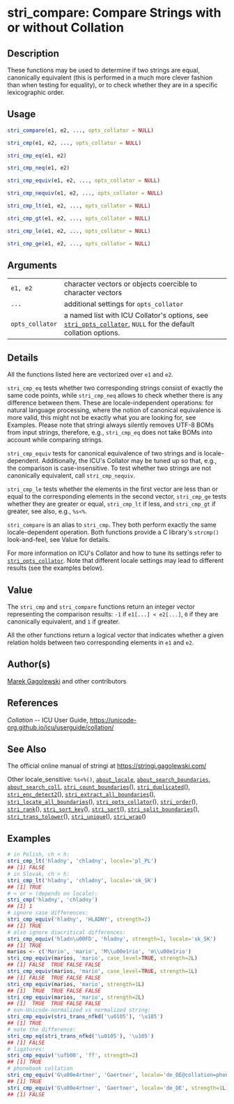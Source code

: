 # stri\_compare: Compare Strings with or without Collation

## Description

These functions may be used to determine if two strings are equal, canonically equivalent (this is performed in a much more clever fashion than when testing for equality), or to check whether they are in a specific lexicographic order.

## Usage

```r
stri_compare(e1, e2, ..., opts_collator = NULL)

stri_cmp(e1, e2, ..., opts_collator = NULL)

stri_cmp_eq(e1, e2)

stri_cmp_neq(e1, e2)

stri_cmp_equiv(e1, e2, ..., opts_collator = NULL)

stri_cmp_nequiv(e1, e2, ..., opts_collator = NULL)

stri_cmp_lt(e1, e2, ..., opts_collator = NULL)

stri_cmp_gt(e1, e2, ..., opts_collator = NULL)

stri_cmp_le(e1, e2, ..., opts_collator = NULL)

stri_cmp_ge(e1, e2, ..., opts_collator = NULL)
```

## Arguments

|                 |                                                                                                                                                                                                        |
|-----------------|--------------------------------------------------------------------------------------------------------------------------------------------------------------------------------------------------------|
| `e1, e2`        | character vectors or objects coercible to character vectors                                                                                                                                            |
| `...`           | additional settings for `opts_collator`                                                                                                                                                                |
| `opts_collator` | a named list with <span class="pkg">ICU</span> Collator\'s options, see [`stri_opts_collator`](https://stringi.gagolewski.com/rapi/stri_opts_collator.html), `NULL` for the default collation options. |

## Details

All the functions listed here are vectorized over `e1` and `e2`.

`stri_cmp_eq` tests whether two corresponding strings consist of exactly the same code points, while `stri_cmp_neq` allows to check whether there is any difference between them. These are locale-independent operations: for natural language processing, where the notion of canonical equivalence is more valid, this might not be exactly what you are looking for, see Examples. Please note that <span class="pkg">stringi</span> always silently removes UTF-8 BOMs from input strings, therefore, e.g., `stri_cmp_eq` does not take BOMs into account while comparing strings.

`stri_cmp_equiv` tests for canonical equivalence of two strings and is locale-dependent. Additionally, the <span class="pkg">ICU</span>\'s Collator may be tuned up so that, e.g., the comparison is case-insensitive. To test whether two strings are not canonically equivalent, call `stri_cmp_nequiv`.

`stri_cmp_le` tests whether the elements in the first vector are less than or equal to the corresponding elements in the second vector, `stri_cmp_ge` tests whether they are greater or equal, `stri_cmp_lt` if less, and `stri_cmp_gt` if greater, see also, e.g., `%s<%`.

`stri_compare` is an alias to `stri_cmp`. They both perform exactly the same locale-dependent operation. Both functions provide a C library\'s `strcmp()` look-and-feel, see Value for details.

For more information on <span class="pkg">ICU</span>\'s Collator and how to tune its settings refer to [`stri_opts_collator`](https://stringi.gagolewski.com/rapi/stri_opts_collator.html). Note that different locale settings may lead to different results (see the examples below).

## Value

The `stri_cmp` and `stri_compare` functions return an integer vector representing the comparison results: `-1` if `e1[...] < e2[...]`, `0` if they are canonically equivalent, and `1` if greater.

All the other functions return a logical vector that indicates whether a given relation holds between two corresponding elements in `e1` and `e2`.

## Author(s)

[Marek Gagolewski](https://www.gagolewski.com/) and other contributors

## References

*Collation* -- ICU User Guide, <https://unicode-org.github.io/icu/userguide/collation/>

## See Also

The official online manual of <span class="pkg">stringi</span> at <https://stringi.gagolewski.com/>

Other locale\_sensitive: `%s<%()`, [`about_locale`](https://stringi.gagolewski.com/rapi/about_locale.html), [`about_search_boundaries`](https://stringi.gagolewski.com/rapi/about_search_boundaries.html), [`about_search_coll`](https://stringi.gagolewski.com/rapi/about_search_coll.html), [`stri_count_boundaries`](https://stringi.gagolewski.com/rapi/stri_count_boundaries.html)(), [`stri_duplicated`](https://stringi.gagolewski.com/rapi/stri_duplicated.html)(), [`stri_enc_detect2`](https://stringi.gagolewski.com/rapi/stri_enc_detect2.html)(), [`stri_extract_all_boundaries`](https://stringi.gagolewski.com/rapi/stri_extract_all_boundaries.html)(), [`stri_locate_all_boundaries`](https://stringi.gagolewski.com/rapi/stri_locate_all_boundaries.html)(), [`stri_opts_collator`](https://stringi.gagolewski.com/rapi/stri_opts_collator.html)(), [`stri_order`](https://stringi.gagolewski.com/rapi/stri_order.html)(), [`stri_rank`](https://stringi.gagolewski.com/rapi/stri_rank.html)(), [`stri_sort_key`](https://stringi.gagolewski.com/rapi/stri_sort_key.html)(), [`stri_sort`](https://stringi.gagolewski.com/rapi/stri_sort.html)(), [`stri_split_boundaries`](https://stringi.gagolewski.com/rapi/stri_split_boundaries.html)(), [`stri_trans_tolower`](https://stringi.gagolewski.com/rapi/stri_trans_tolower.html)(), [`stri_unique`](https://stringi.gagolewski.com/rapi/stri_unique.html)(), [`stri_wrap`](https://stringi.gagolewski.com/rapi/stri_wrap.html)()

## Examples




```r
# in Polish, ch < h:
stri_cmp_lt('hladny', 'chladny', locale='pl_PL')
## [1] FALSE
# in Slovak, ch > h:
stri_cmp_lt('hladny', 'chladny', locale='sk_SK')
## [1] TRUE
# < or > (depends on locale):
stri_cmp('hladny', 'chladny')
## [1] 1
# ignore case differences:
stri_cmp_equiv('hladny', 'HLADNY', strength=2)
## [1] TRUE
# also ignore diacritical differences:
stri_cmp_equiv('hladn\u00FD', 'hladny', strength=1, locale='sk_SK')
## [1] TRUE
marios <- c('Mario', 'mario', 'M\\u00e1rio', 'm\\u00e1rio')
stri_cmp_equiv(marios, 'mario', case_level=TRUE, strength=2L)
## [1] FALSE  TRUE FALSE FALSE
stri_cmp_equiv(marios, 'mario', case_level=TRUE, strength=1L)
## [1] FALSE  TRUE FALSE FALSE
stri_cmp_equiv(marios, 'mario', strength=1L)
## [1]  TRUE  TRUE FALSE FALSE
stri_cmp_equiv(marios, 'mario', strength=2L)
## [1]  TRUE  TRUE FALSE FALSE
# non-Unicode-normalized vs normalized string:
stri_cmp_equiv(stri_trans_nfkd('\u0105'), '\u105')
## [1] TRUE
# note the difference:
stri_cmp_eq(stri_trans_nfkd('\u0105'), '\u105')
## [1] FALSE
# ligatures:
stri_cmp_equiv('\ufb00', 'ff', strength=2)
## [1] TRUE
# phonebook collation
stri_cmp_equiv('G\u00e4rtner', 'Gaertner', locale='de_DE@collation=phonebook', strength=1L)
## [1] TRUE
stri_cmp_equiv('G\u00e4rtner', 'Gaertner', locale='de_DE', strength=1L)
## [1] FALSE
```
